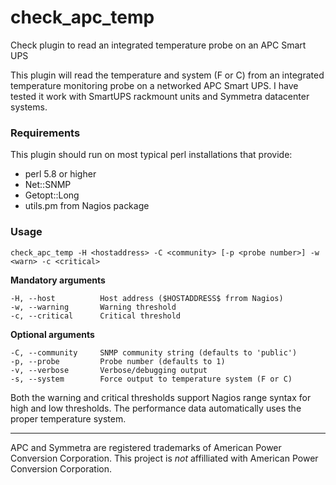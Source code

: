 # check_apc_temp

Check plugin to read an integrated temperature probe on an APC Smart UPS

This plugin will read the temperature and system (F or C) from an integrated temperature monitoring probe on a networked APC Smart UPS. I have tested it work with SmartUPS rackmount units and Symmetra datacenter systems.

### Requirements

This plugin should run on most typical perl installations that provide:

* perl 5.8 or higher
* Net::SNMP
* Getopt::Long
* utils.pm from Nagios package

### Usage

    check_apc_temp -H <hostaddress> -C <community> [-p <probe number>] -w <warn> -c <critical>

**Mandatory arguments**

    -H, --host          Host address ($HOSTADDRESS$ frrom Nagios)
    -w, --warning       Warning threshold
    -c, --critical      Critical threshold

**Optional arguments**

    -C, --community     SNMP community string (defaults to 'public')
    -p, --probe         Probe number (defaults to 1)
    -v, --verbose       Verbose/debugging output
    -s, --system        Force output to temperature system (F or C)

Both the warning and critical thresholds support Nagios range syntax for high and low thresholds. The performance data automatically uses the proper temperature system.

---
APC and Symmetra are registered trademarks of American Power Conversion Corporation. This project is *not* affilliated with American Power Conversion Corporation.
